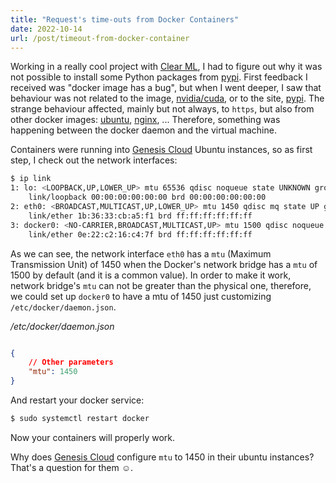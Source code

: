 ```yaml
---
title: "Request's time-outs from Docker Containers"
date: 2022-10-14
url: /post/timeout-from-docker-container
---
```


Working in a really cool project with [Clear ML](https://clear.ml/), I had to figure out why it was not possible to install some Python packages from [pypi](https://pypi.org/). First feedback I received was "docker image has a bug", but when I went deeper, I saw that behaviour was not related to the image, [nvidia/cuda](https://hub.docker.com/r/nvidia/cuda), or to the site, [pypi](https://pypi.org/). The strange behaviour affected, mainly but not always, to `https`, but also from other docker images: [ubuntu](https://hub.docker.com/u/ubuntu), [nginx](https://hub.docker.com/u/nginx), ... Therefore, something was happening between the docker daemon and the virtual machine.

Containers were running into [Genesis Cloud](https://www.genesiscloud.com/) Ubuntu instances, so as first step, I check out the network interfaces:

```bash
$ ip link
1: lo: <LOOPBACK,UP,LOWER_UP> mtu 65536 qdisc noqueue state UNKNOWN group default qlen 1000
    link/loopback 00:00:00:00:00:00 brd 00:00:00:00:00:00
2: eth0: <BROADCAST,MULTICAST,UP,LOWER_UP> mtu 1450 qdisc mq state UP group default qlen 1000
    link/ether 1b:36:33:cb:a5:f1 brd ff:ff:ff:ff:ff:ff
3: docker0: <NO-CARRIER,BROADCAST,MULTICAST,UP> mtu 1500 qdisc noqueue state DOWN group default 
    link/ether 0e:22:c2:16:c4:7f brd ff:ff:ff:ff:ff:ff
```

As we can see, the network interface `eth0` has a `mtu` (Maximum Transmission Unit) of 1450 when the Docker's network bridge has a `mtu` of 1500 by default (and it is a common value). In order to make it work, network bridge's `mtu` can not be greater than the physical one, therefore, we could set up `docker0` to have a mtu of 1450 just customizing `/etc/docker/daemon.json`.

*/etc/docker/daemon.json*

```json

{
    // Other parameters
    "mtu": 1450
}
```

And restart your docker service:

```bash
$ sudo systemctl restart docker
```

Now your containers will properly work.

Why does [Genesis Cloud](https://www.genesiscloud.com/) configure `mtu` to 1450 in their ubuntu instances?
That's a question for them ☺️.
